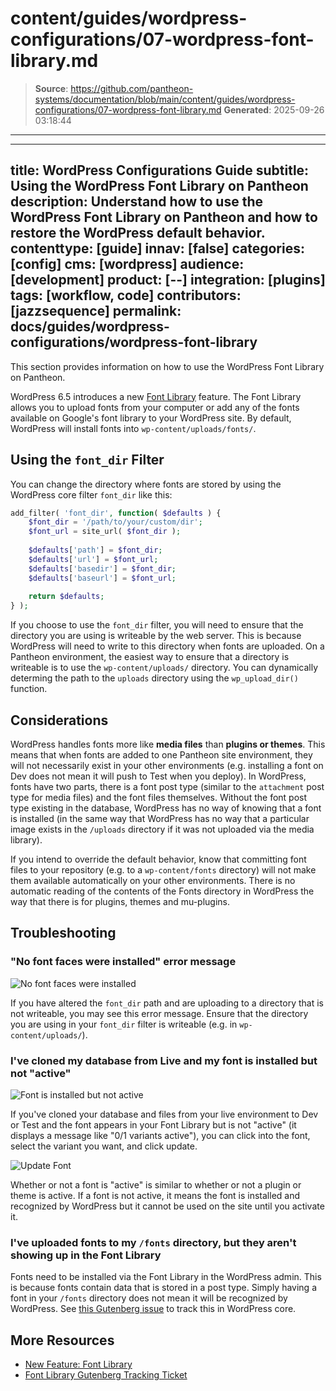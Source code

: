 # content/guides/wordpress-configurations/07-wordpress-font-library.md

> **Source**: https://github.com/pantheon-systems/documentation/blob/main/content/guides/wordpress-configurations/07-wordpress-font-library.md
> **Generated**: 2025-09-26 03:18:44

---

---
title: WordPress Configurations Guide
subtitle: Using the WordPress Font Library on Pantheon
description: Understand how to use the WordPress Font Library on Pantheon and how to restore the WordPress default behavior.
contenttype: [guide]
innav: [false]
categories: [config]
cms: [wordpress]
audience: [development]
product: [--]
integration: [plugins]
tags: [workflow, code]
contributors: [jazzsequence]
permalink: docs/guides/wordpress-configurations/wordpress-font-library
---

This section provides information on how to use the WordPress Font Library on Pantheon.

WordPress 6.5 introduces a new [Font Library](https://make.wordpress.org/core/2024/03/14/new-feature-font-library/) feature. The Font Library allows you to upload fonts from your computer or add any of the fonts available on Google's font library to your WordPress site. By default, WordPress will install fonts into `wp-content/uploads/fonts/`. 

## Using the `font_dir` Filter

You can change the directory where fonts are stored by using the WordPress core filter `font_dir` like this:

```php
add_filter( 'font_dir', function( $defaults ) {
	$font_dir = '/path/to/your/custom/dir';
	$font_url = site_url( $font_dir );
	
	$defaults['path'] = $font_dir;
	$defaults['url'] = $font_url;
	$defaults['basedir'] = $font_dir;
	$defaults['baseurl'] = $font_url;
	
	return $defaults;
} );
```

<Alert title="Note" type="info" >

If you choose to use the `font_dir` filter, you will need to ensure that the directory you are using is writeable by the web server. This is because WordPress will need to write to this directory when fonts are uploaded. On a Pantheon environment, the easiest way to ensure that a directory is writeable is to use the `wp-content/uploads/` directory. You can dynamically determing the path to the `uploads` directory using the `wp_upload_dir()` function.

</Alert>

## Considerations

WordPress handles fonts more like **media files** than **plugins or themes**. This means that when fonts are added to one Pantheon site environment, they will not necessarily exist in your other environments (e.g. installing a font on Dev does not mean it will push to Test when you deploy). In WordPress, fonts have two parts, there is a font post type (similar to the `attachment` post type for media files) and the font files themselves. Without the font post type existing in the database, WordPress has no way of knowing that a font is installed (in the same way that WordPress has no way that a particular image exists in the `/uploads` directory if it was not uploaded via the media library).

If you intend to override the default behavior, know that committing font files to your repository (e.g. to a `wp-content/fonts` directory) will not make them available automatically on your other environments. There is no automatic reading of the contents of the Fonts directory in WordPress the way that there is for plugins, themes and mu-plugins.

## Troubleshooting

### "No font faces were installed" error message

![No font faces were installed](../../../images/wordpress-configurations/07-no-font-faces-installed.png)

If you have altered the `font_dir` path and are uploading to a directory that is not writeable, you may see this error message. Ensure that the directory you are using in your `font_dir` filter is writeable (e.g. in `wp-content/uploads/`).

### I've cloned my database from Live and my font is installed but not "active"

![Font is installed but not active](../../../images/wordpress-configurations/07-font-installed-not-active.png)

If you've cloned your database and files from your live environment to Dev or Test and the font appears in your Font Library but is not "active" (it displays a message like "0/1 variants active"), you can click into the font, select the variant you want, and click update. 

![Update Font](../../../images/wordpress-configurations/07-font-update.png)

Whether or not a font is "active" is similar to whether or not a plugin or theme is active. If a font is not active, it means the font is installed and recognized by WordPress but it cannot be used on the site until you activate it.

### I've uploaded fonts to my `/fonts` directory, but they aren't showing up in the Font Library

Fonts need to be installed via the Font Library in the WordPress admin. This is because fonts contain data that is stored in a post type. Simply having a font in your `/fonts` directory does not mean it will be recognized by WordPress. See [this Gutenberg issue](https://github.com/WordPress/gutenberg/issues/59102) to track this in WordPress core.

## More Resources
* [New Feature: Font Library](https://make.wordpress.org/core/2024/03/14/new-feature-font-library/)
* [Font Library Gutenberg Tracking Ticket](https://github.com/WordPress/gutenberg/issues/55277)